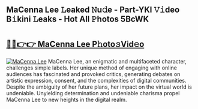 ## MaCenna Lee 𝙻eaked 𝙽u𝚍e - Part-YKI 𝚅𝚒deo B𝚒kini 𝙻eaks - Hot All 𝙿hotos 5BcWK

# <h2><a href="http://ld5blj.urlbe.top/?page=MaCenna+Lee">🔗🔗👉👉 MaCenna Lee P𝚑oto𝚜Vid𝚎o</a></h2>

[![MaCenna Lee](https://i.imgur.com/eBuTRDB.gif)](http://ld5blj.urlbe.top/?page=MaCenna+Lee)
MaCenna Lee, an enigmatic and multifaceted character, challenges simple labels. Her unique method of engaging with online audiences has fascinated and provoked critics, generating debates on artistic expression, consent, and the complexities of digital communities. Despite the ambiguity of her future plans, her impact on the virtual world is undeniable. Unyielding determination and undeniable charisma propel MaCenna Lee to new heights in the digital realm.
